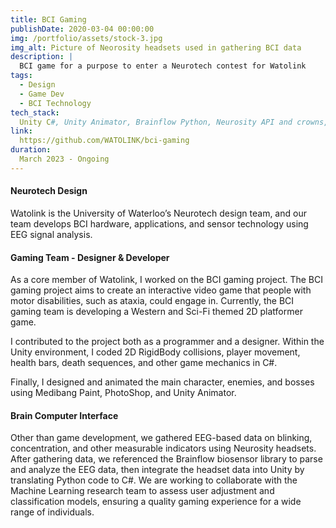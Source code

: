 ```yaml
---
title: BCI Gaming
publishDate: 2020-03-04 00:00:00
img: /portfolio/assets/stock-3.jpg
img_alt: Picture of Neorosity headsets used in gathering BCI data
description: |
  BCI game for a purpose to enter a Neurotech contest for Watolink
tags:
  - Design
  - Game Dev
  - BCI Technology
tech_stack:
  Unity C#, Unity Animator, Brainflow Python, Neurosity API and crowns, EEG hardware
link:
  https://github.com/WATOLINK/bci-gaming
duration:
  March 2023 - Ongoing
---
```


#### Neurotech Design

Watolink is the University of Waterloo’s Neurotech design team, and our team develops BCI hardware, applications, and sensor technology using EEG signal analysis.

#### Gaming Team - Designer & Developer

As a core member of Watolink, I worked on the BCI gaming project. The BCI gaming project aims to create an interactive video game that people with motor disabilities, such as ataxia, could engage in. Currently, the BCI gaming team is developing a Western and Sci-Fi themed 2D platformer game.

I contributed to the project both as a programmer and a designer. Within the Unity environment, I coded 2D RigidBody collisions, player movement, health bars, death sequences, and other game mechanics in C#. 

Finally, I designed and animated the main character, enemies, and bosses using Medibang Paint, PhotoShop, and Unity Animator.

#### Brain Computer Interface

Other than game development, we gathered EEG-based data on blinking, concentration, and other measurable indicators using Neurosity headsets. After gathering data, we referenced the Brainflow biosensor library to parse and analyze the EEG data, then integrate the headset data into Unity by translating Python code to C#. We are working to collaborate with the Machine Learning research team to assess user adjustment and classification models, ensuring a quality gaming experience for a wide range of individuals.



